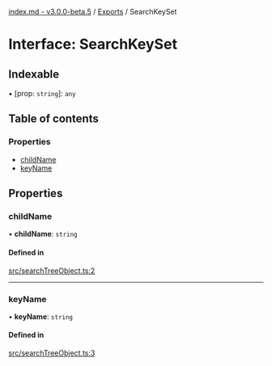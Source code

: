 [index.md - v3.0.0-beta.5](../README.md) / [Exports](../modules.md) / SearchKeySet

# Interface: SearchKeySet

## Indexable

▪ [prop: `string`]: `any`

## Table of contents

### Properties

- [childName](SearchKeySet.md#childname)
- [keyName](SearchKeySet.md#keyname)

## Properties

### childName

• **childName**: `string`

#### Defined in

[src/searchTreeObject.ts:2](https://github.com/saqqdy/js-cool/blob/641f5bd/src/searchTreeObject.ts#L2)

---

### keyName

• **keyName**: `string`

#### Defined in

[src/searchTreeObject.ts:3](https://github.com/saqqdy/js-cool/blob/641f5bd/src/searchTreeObject.ts#L3)
